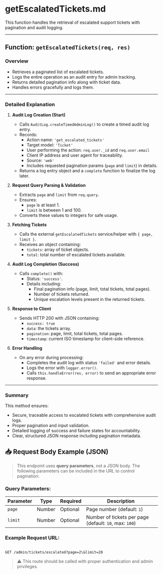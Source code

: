 # getEscalatedTickets.md

This function handles the retrieval of escalated support tickets with pagination and audit logging.

---

## Function: `getEscalatedTickets(req, res)`

### Overview
- Retrieves a paginated list of escalated tickets.
- Logs the entire operation as an audit entry for admin tracking.
- Returns detailed pagination info along with ticket data.
- Handles errors gracefully and logs them.

---

### Detailed Explanation

1. **Audit Log Creation (Start)**
   - Calls `AuditLog.createTimedAdminLog()` to create a timed audit log entry.
   - Records:
     - Action name: `'get_escalated_tickets'`
     - Target model: `'Ticket'`
     - User performing the action: `req.user._id` and `req.user.email`
     - Client IP address and user agent for traceability.
     - Source: `'web'`
     - Includes requested pagination params (`page` and `limit`) in details.
   - Returns a log entry object and a `complete` function to finalize the log later.

2. **Request Query Parsing & Validation**
   - Extracts `page` and `limit` from `req.query`.
   - Ensures:
     - `page` is at least 1.
     - `limit` is between 1 and 100.
   - Converts these values to integers for safe usage.

3. **Fetching Tickets**
   - Calls the external `getEscalatedTickets` service/helper with `{ page, limit }`.
   - Receives an object containing:
     - `tickets`: array of ticket objects.
     - `total`: total number of escalated tickets available.

4. **Audit Log Completion (Success)**
   - Calls `complete()` with:
     - Status: `'success'`.
     - Details including:
       - Final pagination info (page, limit, total tickets, total pages).
       - Number of tickets returned.
       - Unique escalation levels present in the returned tickets.

5. **Response to Client**
   - Sends HTTP 200 with JSON containing:
     - `success: true`
     - `data`: the tickets array.
     - `pagination`: page, limit, total tickets, total pages.
     - `timestamp`: current ISO timestamp for client-side reference.

6. **Error Handling**
   - On any error during processing:
     - Completes the audit log with status `'failed'` and error details.
     - Logs the error with `logger.error()`.
     - Calls `this.handleError(res, error)` to send an appropriate error response.

---

### Summary

This method ensures:
- Secure, traceable access to escalated tickets with comprehensive audit logs.
- Proper pagination and input validation.
- Detailed logging of success and failure states for accountability.
- Clear, structured JSON response including pagination metadata.


## 📥 Request Body Example (JSON)

> This endpoint uses **query parameters**, not a JSON body. The following parameters can be included in the URL to control pagination:

### Query Parameters:
| Parameter | Type   | Required | Description                           |
|-----------|--------|----------|---------------------------------------|
| `page`    | Number | Optional | Page number (default: `1`)            |
| `limit`   | Number | Optional | Number of tickets per page (default: `10`, max: `100`) |

### Example Request URL:
```

GET /admin/tickets/escalated?page=2\&limit=20

```

> ⚠️ This route should be called with proper authentication and admin privileges.
```
